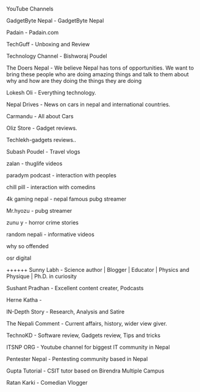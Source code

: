 YouTube Channels

GadgetByte Nepal - GadgetByte Nepal

Padain - Padain.com

TechGuff - Unboxing and Review

Technology Channel - Bishworaj Poudel

The Doers Nepal - We believe Nepal has tons of opportunities. We want to bring these people who are doing amazing things and talk to them about why and how are they doing the things they are doing

Lokesh Oli - Everything technology.

Nepal Drives - News on cars in nepal and international countries.

Carmandu - All about Cars

Oliz Store - Gadget reviews.

Techlekh-gadgets reviews..

Subash Poudel - Travel vlogs

zalan - thuglife videos

paradym podcast - interaction with peoples

chill pill - interaction with comedins

4k gaming nepal - nepal famous pubg streamer

Mr.hyozu - pubg streamer

zunu y - horror crime stories

random nepali - informative videos

why so offended

osr digital

++++++
Sunny Labh - Science author | Blogger | Educator | Physics and Physique | Ph.D. in curiosity

Sushant Pradhan - Excellent content creater, Podcasts

Herne Katha - 

IN-Depth Story - Research, Analysis and Satire

The Nepali Comment - Current affairs, history, wider view giver.

TechnoKD - Software review, Gadgets review, Tips and tricks

ITSNP ORG - Youtube channel for biggest IT community in Nepal

Pentester Nepal - Pentesting community based in Nepal

Gupta Tutorial - CSIT tutor based on Birendra Multiple Campus

Ratan Karki - Comedian Vlogger




